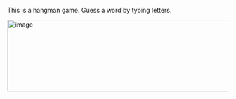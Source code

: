 This is a hangman game. Guess a word by typing letters.

<img width="589" height="163" alt="image" src="https://github.com/user-attachments/assets/7a881dcb-ab8b-43fa-81b7-5f51112f485c" />

